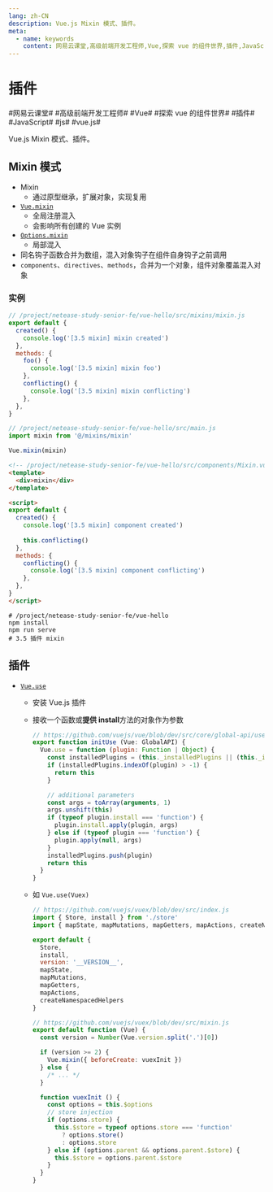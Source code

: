 ```yaml
---
lang: zh-CN
description: Vue.js Mixin 模式、插件。
meta:
  - name: keywords
    content: 网易云课堂,高级前端开发工程师,Vue,探索 vue 的组件世界,插件,JavaScript,js,vue.js
---
```


# 插件

\#网易云课堂#
\#高级前端开发工程师#
\#Vue#
\#探索 vue 的组件世界#
\#插件#
\#JavaScript#
\#js#
\#vue.js#

Vue.js Mixin 模式、插件。

## Mixin 模式

* Mixin
  * 通过原型继承，扩展对象，实现复用
* [`Vue.mixin`](https://cn.vuejs.org/v2/api/#Vue-mixin)
  * 全局注册混入
  * 会影响所有创建的 Vue 实例
* [`Options.mixin`](https://cn.vuejs.org/v2/api/#mixins)
  * 局部混入
* 同名钩子函数合并为数组，混入对象钩子在组件自身钩子之前调用
* `components`、`directives`、`methods`，合并为一个对象，组件对象覆盖混入对象

### 实例

```js
// /project/netease-study-senior-fe/vue-hello/src/mixins/mixin.js
export default {
  created() {
    console.log('[3.5 mixin] mixin created')
  },
  methods: {
    foo() {
      console.log('[3.5 mixin] mixin foo')
    },
    conflicting() {
      console.log('[3.5 mixin] mixin conflicting')
    },
  },
}
```

```js
// /project/netease-study-senior-fe/vue-hello/src/main.js
import mixin from '@/mixins/mixin'

Vue.mixin(mixin)
```

```html
<!-- /project/netease-study-senior-fe/vue-hello/src/components/Mixin.vue -->
<template>
  <div>mixin</div>
</template>

<script>
export default {
  created() {
    console.log('[3.5 mixin] component created')
    
    this.conflicting()
  },
  methods: {
    conflicting() {
      console.log('[3.5 mixin] component conflicting')
    },
  },
}
</script>
```

```shell
# /project/netease-study-senior-fe/vue-hello
npm install
npm run serve
# 3.5 插件 mixin
```

## 插件

* [`Vue.use`](https://cn.vuejs.org/v2/api/#Vue-use)
  * 安装 Vue.js 插件
  * 接收一个函数或**提供 install**方法的对象作为参数

    ```js {12,14}
    // https://github.com/vuejs/vue/blob/dev/src/core/global-api/use.js
    export function initUse (Vue: GlobalAPI) {
      Vue.use = function (plugin: Function | Object) {
        const installedPlugins = (this._installedPlugins || (this._installedPlugins = []))
        if (installedPlugins.indexOf(plugin) > -1) {
          return this
        }

        // additional parameters
        const args = toArray(arguments, 1)
        args.unshift(this)
        if (typeof plugin.install === 'function') {
          plugin.install.apply(plugin, args)
        } else if (typeof plugin === 'function') {
          plugin.apply(null, args)
        }
        installedPlugins.push(plugin)
        return this
      }
    }
    ```

  * 如 `Vue.use(Vuex)`

    ```js {7}
    // https://github.com/vuejs/vuex/blob/dev/src/index.js
    import { Store, install } from './store'
    import { mapState, mapMutations, mapGetters, mapActions, createNamespacedHelpers } from './helpers'

    export default {
      Store,
      install,
      version: '__VERSION__',
      mapState,
      mapMutations,
      mapGetters,
      mapActions,
      createNamespacedHelpers
    }
    ```

    ```js {6}
    // https://github.com/vuejs/vuex/blob/dev/src/mixin.js
    export default function (Vue) {
      const version = Number(Vue.version.split('.')[0])

      if (version >= 2) {
        Vue.mixin({ beforeCreate: vuexInit })
      } else {
        /* ... */
      }

      function vuexInit () {
        const options = this.$options
        // store injection
        if (options.store) {
          this.$store = typeof options.store === 'function'
            ? options.store()
            : options.store
        } else if (options.parent && options.parent.$store) {
          this.$store = options.parent.$store
        }
      }
    }
    ```